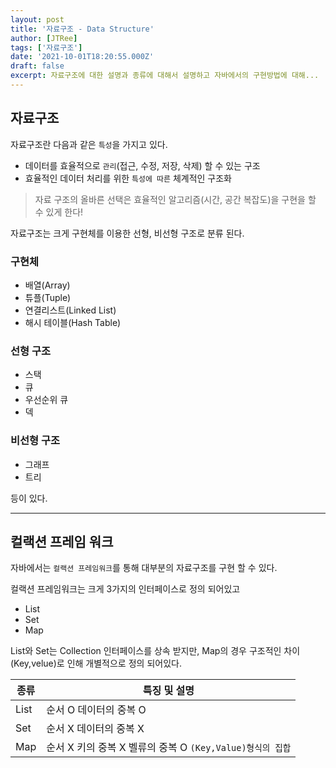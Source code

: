 ```yaml
---
layout: post
title: '자료구조 - Data Structure'
author: [JTRee]
tags: ['자료구조']
date: '2021-10-01T18:20:55.000Z'
draft: false
excerpt: 자료구조에 대한 설명과 종류에 대해서 설명하고 자바에서의 구현방법에 대해...
---
```


## 자료구조

자료구조란 다음과 같은 `특성`을 가지고 있다.

- 데이터를 효율적으로 `관리`(접근, 수정, 저장, 삭제) 할 수 있는 구조
- 효율적인 데이터 처리를 위한 `특성에 따른` 체계적인 구조화

>자료 구조의 올바른 선택은 효율적인 알고리즘(시간, 공간 복잡도)을 구현을 할 수 있게 한다!

자료구조는 크게 구현체를 이용한 선형, 비선형 구조로 분류 된다.

### 구현체

- 배열(Array)
- 튜플(Tuple)
- 연결리스트(Linked List)
- 해시 테이블(Hash Table)

### 선형 구조

- 스택
- 큐
- 우선순위 큐
- 덱

### 비선형 구조

- 그래프
- 트리

등이 있다.

---

## 컬랙션 프레임 워크

자바에서는 `컬랙션 프레임워크`를 통해 대부분의 자료구조를 구현 할 수 있다.

컬랙션 프레임워크는 크게 3가지의 인터페이스로 정의 되어있고

- List
- Set
- Map

List와 Set는 Collection 인터페이스를 상속 받지만,
Map의 경우 구조적인 차이(Key,velue)로 인해 개별적으로 정의 되어있다.

종류|특징 및 설명
---|---
List| 순서 O 데이터의 중복 O
Set| 순서 X 데이터의 중복 X
Map| 순서 X 키의 중복 X 벨류의 중복 O  `(Key,Value)형식의 집합`
